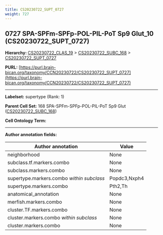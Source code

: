 ```yaml
---
title: CS20230722_SUPT_0727
weight: 727
---
```

## 0727 SPA-SPFm-SPFp-POL-PIL-PoT Sp9 Glut_10 (CS20230722_SUPT_0727)
<b>Hierarchy: </b>
[CS20230722_CLAS_19](../CS20230722_CLAS_19) >
[CS20230722_SUBC_168](../CS20230722_SUBC_168) >
[CS20230722_SUPT_0727](../CS20230722_SUPT_0727)

**PURL:** [https://purl.brain-bican.org/taxonomy/CCN20230722/CS20230722_SUPT_0727](https://purl.brain-bican.org/taxonomy/CCN20230722/CS20230722_SUPT_0727)

---


**Labelset:** supertype (Rank: 1)

**Parent Cell Set:** 168 SPA-SPFm-SPFp-POL-PIL-PoT Sp9 Glut ([CS20230722_SUBC_168](../CS20230722_SUBC_168))



**Cell Ontology Term:** 

[MARKER GENES.]: #


---

[TRANSFERRED ANNOTATIONS.]: #


[AUTHOR ANNOTATION FIELDS.]: #


**Author annotation fields:**

| Author annotation | Value |
|-------------------|-------|
|neighborhood|None|
|subclass.tf.markers.combo|None|
|subclass.markers.combo|None|
|supertype.markers.combo _within subclass_|Popdc3,Nxph4|
|supertype.markers.combo|Pth2,Th|
|anatomical_annotation|None|
|merfish.markers.combo|None|
|cluster.TF.markers.combo|None|
|cluster.markers.combo _within subclass_|None|
|cluster.markers.combo|None|
